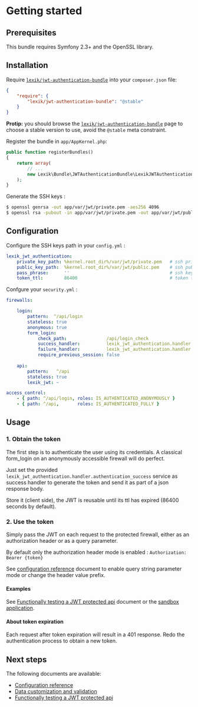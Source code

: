 Getting started
===============

Prerequisites
-------------

This bundle requires Symfony 2.3+ and the OpenSSL library.

Installation
------------

Require [`lexik/jwt-authentication-bundle`](https://packagist.org/packages/lexik/jwt-authentication-bundle)
into your `composer.json` file:

``` json
{
    "require": {
        "lexik/jwt-authentication-bundle": "@stable"
    }
}
```

**Protip:** you should browse the
[`lexik/jwt-authentication-bundle`](https://packagist.org/packages/lexik/jwt-authentication-bundle)
page to choose a stable version to use, avoid the `@stable` meta constraint.

Register the bundle in `app/AppKernel.php`:

``` php
public function registerBundles()
{
    return array(
        // ...
        new Lexik\Bundle\JWTAuthenticationBundle\LexikJWTAuthenticationBundle(),
    );
}
```

Generate the SSH keys :

``` bash
$ openssl genrsa -out app/var/jwt/private.pem -aes256 4096
$ openssl rsa -pubout -in app/var/jwt/private.pem -out app/var/jwt/public.pem
```

Configuration
-------------

Configure the SSH keys path in your `config.yml` :

``` yaml
lexik_jwt_authentication:
    private_key_path: %kernel.root_dir%/var/jwt/private.pem   # ssh private key path
    public_key_path:  %kernel.root_dir%/var/jwt/public.pem    # ssh public key path
    pass_phrase:      ''                                      # ssh key pass phrase
    token_ttl:        86400                                   # token ttl - defaults to 86400
```

Confgure your `security.yml` :

``` yaml
firewalls:

    login:
        pattern:  ^/api/login
        stateless: true
        anonymous: true
        form_login:
            check_path:               /api/login_check
            success_handler:          lexik_jwt_authentication.handler.authentication_success
            failure_handler:          lexik_jwt_authentication.handler.authentication_failure
            require_previous_session: false
            
    api:
        pattern:   ^/api
        stateless: true
        lexik_jwt: ~

access_control:
    - { path: ^/api/login, roles: IS_AUTHENTICATED_ANONYMOUSLY }
    - { path: ^/api,       roles: IS_AUTHENTICATED_FULLY }
```

Usage
-----

### 1. Obtain the token

The first step is to authenticate the user using its credentials.
A classical form_login on an anonymously accessible firewall will do perfect.

Just set the provided `lexik_jwt_authentication.handler.authentication_success` service as success handler to
generate the token and send it as part of a json response body.

Store it (client side), the JWT is reusable until its ttl has expired (86400 seconds by default).

### 2. Use the token

Simply pass the JWT on each request to the protected firewall, either as an authorization header
or as a query parameter. 

By default only the authorization header mode is enabled : `Authorization: Bearer {token}`

See [configuration reference](1-configuration-reference.md) document to enable query string parameter mode or change the header value prefix.

#### Examples

See [Functionally testing a JWT protected api](3-functional-testing.md) document
or the [sandbox application](https://github.com/slashfan/LexikJWTAuthenticationBundleSandbox).

#### About token expiration

Each request after token expiration will result in a 401 response.
Redo the authentication process to obtain a new token.

Next steps
----------

The following documents are available:

- [Configuration reference](1-configuration-reference.md)
- [Data customization and validation](2-data-customization.md)
- [Functionally testing a JWT protected api](3-functional-testing.md)
